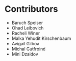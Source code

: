 # Contributors

- Baruch Speiser
- Ohad Leibovich
- Racheli Winer
- Malka Yehudit Kirschenbaum
- Avigail Gilboa
- Michal Gutfroind
- Mini Dzaldov
